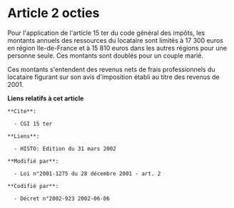 # Article 2 octies

Pour l'application de l'article 15 ter du code général des impôts, les montants annuels des ressources du locataire sont
limités à 17 300 euros en région Ile-de-France et à 15 810 euros dans les autres régions pour une personne seule. Ces
montants sont doublés pour un couple marié.

Ces montants s'entendent des revenus nets de frais professionnels du locataire figurant sur son avis d'imposition établi au
titre des revenus de 2001.

**Liens relatifs à cet article**

	**Cite**:

	  - CGI 15 ter

	**Liens**:

	  - HISTO: Edition du 31 mars 2002

	**Modifié par**:

	  - Loi n°2001-1275 du 28 décembre 2001 - art. 2

	**Codifié par**:

	  - Décret n°2002-923 2002-06-06
